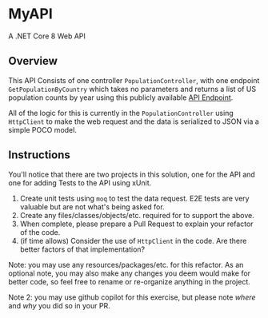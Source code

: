 # MyAPI
A .NET Core 8 Web API

## Overview

This API Consists of one controller `PopulationController`, with one endpoint `GetPopulationByCountry` which takes no parameters and returns a list of US population counts by year using this publicly available [API Endpoint](https://datausa.io/api/data?drilldowns=Nation&measures=Population).

All of the logic for this is currently in the `PopulationController` using `HttpClient` to make the web request and the data is serialized to JSON via a simple POCO model.

## Instructions

You'll notice that there are two projects in this solution, one for the API and one for adding Tests to the API using xUnit.

1. Create unit tests using `moq` to test the data request. E2E tests are very valuable but are not what's being asked for.
1. Create any files/classes/objects/etc. required for to support the above.
1. When complete, please prepare a Pull Request to explain your refactor of the code.
1. (if time allows) Consider the use of `HttpClient` in the code. Are there better factors of that implementation?

Note: you may use any resources/packages/etc. for this refactor. As an optional note, you may also make any changes you deem would make for better code, so feel free to rename or re-organize anything in the project.

Note 2: you may use github copilot for this exercise, but please note _where_ and _why_ you did so in your PR. 